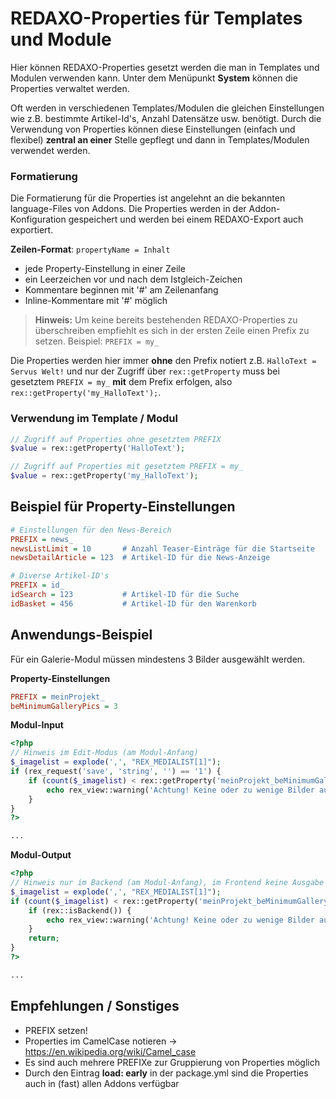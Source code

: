 
# REDAXO-Properties für Templates und Module

Hier können REDAXO-Properties gesetzt werden die man in Templates und Modulen verwenden kann.
Unter dem Menüpunkt **System** können die Properties verwaltet werden.

Oft werden in verschiedenen Templates/Modulen die gleichen Einstellungen wie z.B. bestimmte Artikel-Id's, Anzahl Datensätze usw. benötigt. Durch die Verwendung von Properties können diese Einstellungen (einfach und flexibel) **zentral an einer** Stelle gepflegt und dann in Templates/Modulen verwendet werden.

### Formatierung

Die Formatierung für die Properties ist angelehnt an die bekannten language-Files von Addons.
Die Properties werden in der Addon-Konfiguration gespeichert und werden bei einem REDAXO-Export auch exportiert.

**Zeilen-Format**: `propertyName = Inhalt`

* jede Property-Einstellung in einer Zeile
* ein Leerzeichen vor und nach dem Istgleich-Zeichen
* Kommentare beginnen mit '#' am Zeilenanfang
* Inline-Kommentare mit '#' möglich

> **Hinweis:**
Um keine bereits bestehenden REDAXO-Properties zu überschreiben empfiehlt es sich in der ersten Zeile einen Prefix zu setzen.
Beispiel: `PREFIX = my_`

Die Properties werden hier immer **ohne** den Prefix notiert z.B. `HalloText = Servus Welt!` und nur der Zugriff über `rex::getProperty` muss bei gesetztem `PREFIX = my_` **mit** dem Prefix erfolgen, also `rex::getProperty('my_HalloText');`.

### Verwendung im Template / Modul

```php
// Zugriff auf Properties ohne gesetztem PREFIX
$value = rex::getProperty('HalloText');

// Zugriff auf Properties mit gesetztem PREFIX = my_
$value = rex::getProperty('my_HalloText');
```

## Beispiel für Property-Einstellungen

```ini
# Einstellungen für den News-Bereich
PREFIX = news_
newsListLimit = 10       # Anzahl Teaser-Einträge für die Startseite   rex::getProperty('news_newsListLimit')
newsDetailArticle = 123  # Artikel-ID für die News-Anzeige

# Diverse Artikel-ID's
PREFIX = id_
idSearch = 123           # Artikel-ID für die Suche                    rex::getProperty('id_idSearch')
idBasket = 456           # Artikel-ID für den Warenkorb
```

## Anwendungs-Beispiel

Für ein Galerie-Modul müssen mindestens 3 Bilder ausgewählt werden.

**Property-Einstellungen**

```ini
PREFIX = meinProjekt_
beMinimumGalleryPics = 3
```

**Modul-Input**

```php
<?php
// Hinweis im Edit-Modus (am Modul-Anfang)
$_imagelist = explode(',', "REX_MEDIALIST[1]");
if (rex_request('save', 'string', '') == '1') {
    if (count($_imagelist) < rex::getProperty('meinProjekt_beMinimumGalleryPics')) {
        echo rex_view::warning('Achtung! Keine oder zu wenige Bilder ausgewählt (mind. ' . rex::getProperty('meinProjekt_beMinimumGalleryPics') . ')! Es erfolgt keine Ausgabe!');
    }
}
?>

...
```

**Modul-Output**

```php
<?php
// Hinweis nur im Backend (am Modul-Anfang), im Frontend keine Ausgabe
$_imagelist = explode(',', "REX_MEDIALIST[1]");
if (count($_imagelist) < rex::getProperty('meinProjekt_beMinimumGalleryPics')) {
    if (rex::isBackend()) {
        echo rex_view::warning('Achtung! Keine oder zu wenige Bilder ausgewählt (mind. ' . rex::getProperty('meinProjekt_beMinimumGalleryPics') . ')! Es erfolgt keine Ausgabe!');
    }
    return;
}
?>

...
```

## Empfehlungen / Sonstiges

* PREFIX setzen!
* Properties im CamelCase notieren -> https://en.wikipedia.org/wiki/Camel_case
* Es sind auch mehrere PREFIXe zur Gruppierung von Properties möglich
* Durch den Eintrag **load: early** in der package.yml sind die Properties auch in (fast) allen Addons verfügbar
